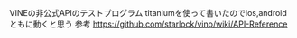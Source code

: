 VINEの非公式APIのテストプログラム
titaniumを使って書いたのでios,androidともに動くと思う
参考 https://github.com/starlock/vino/wiki/API-Reference